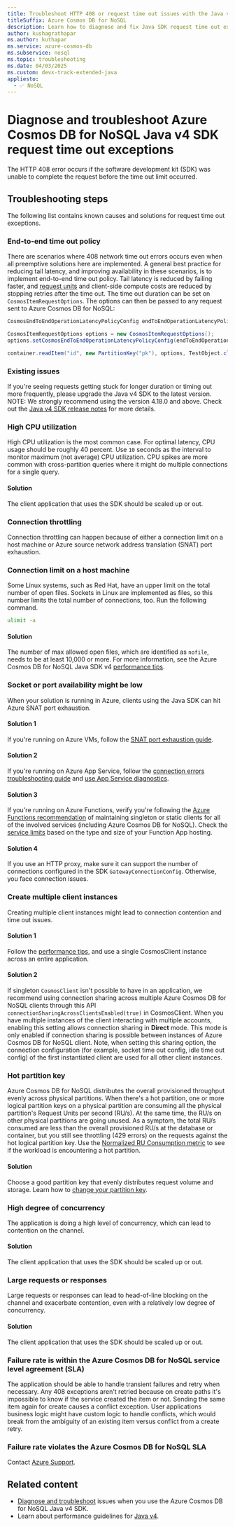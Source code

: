 ```yaml
---
title: Troubleshoot HTTP 408 or request time out issues with the Java v4 SDK
titleSuffix: Azure Cosmos DB for NoSQL
description: Learn how to diagnose and fix Java SDK request time out exceptions with the Java v4 SDK.
author: kushagrathapar
ms.author: kuthapar
ms.service: azure-cosmos-db
ms.subservice: nosql
ms.topic: troubleshooting
ms.date: 04/03/2025
ms.custom: devx-track-extended-java
appliesto:
  - ✅ NoSQL
---
```


# Diagnose and troubleshoot Azure Cosmos DB for NoSQL Java v4 SDK request time out exceptions

The HTTP 408 error occurs if the software development kit (SDK) was unable to complete the request before the time out limit occurred.

## Troubleshooting steps

The following list contains known causes and solutions for request time out exceptions. 

### End-to-end time out policy

There are scenarios where 408 network time out errors occurs even when all preemptive solutions here are implemented. A general best practice for reducing tail latency, and improving availability in these scenarios, is to implement end-to-end time out policy. Tail latency is reduced by failing faster, and [request units](../request-units.md) and client-side compute costs are reduced by stopping retries after the time out. The time out duration can be set on `CosmosItemRequestOptions`. The options can then be passed to any request sent to Azure Cosmos DB for NoSQL:

```java
CosmosEndToEndOperationLatencyPolicyConfig endToEndOperationLatencyPolicyConfig = new CosmosEndToEndOperationLatencyPolicyConfigBuilder(Duration.ofSeconds(1)).build();

CosmosItemRequestOptions options = new CosmosItemRequestOptions();
options.setCosmosEndToEndOperationLatencyPolicyConfig(endToEndOperationLatencyPolicyConfig);

container.readItem("id", new PartitionKey("pk"), options, TestObject.class);
```

### Existing issues

If you're seeing requests getting stuck for longer duration or timing out more frequently, please upgrade the Java v4 SDK to the latest version. 
NOTE: We strongly recommend using the version 4.18.0 and above. Check out the [Java v4 SDK release notes](sdk-java-v4.md) for more details.

### High CPU utilization

High CPU utilization is the most common case. For optimal latency, CPU usage should be roughly 40 percent. Use `10` seconds as the interval to monitor maximum (not average) CPU utilization. CPU spikes are more common with cross-partition queries where it might do multiple connections for a single query.

#### Solution

The client application that uses the SDK should be scaled up or out.

### Connection throttling

Connection throttling can happen because of either a connection limit on a host machine or Azure source network address translation (SNAT) port exhaustion.

### Connection limit on a host machine

Some Linux systems, such as Red Hat, have an upper limit on the total number of open files. Sockets in Linux are implemented as files, so this number limits the total number of connections, too. Run the following command.

```bash
ulimit -a
```

#### Solution

The number of max allowed open files, which are identified as `nofile`, needs to be at least 10,000 or more. For more information, see the Azure Cosmos DB for NoSQL Java SDK v4 [performance tips](performance-tips-java-sdk-v4.md).

### Socket or port availability might be low

When your solution is running in Azure, clients using the Java SDK can hit Azure SNAT port exhaustion.

#### Solution 1

If you're running on Azure VMs, follow the [SNAT port exhaustion guide](troubleshoot-java-sdk-v4.md#snat).

#### Solution 2

If you're running on Azure App Service, follow the [connection errors troubleshooting guide](/azure/app-service/troubleshoot-intermittent-outbound-connection-errors#cause) and [use App Service diagnostics](https://azure.github.io/AppService/2018/03/01/Deep-Dive-into-TCP-Connections-in-App-Service-Diagnostics.html).

#### Solution 3

If you're running on Azure Functions, verify you're following the [Azure Functions recommendation](/azure/azure-functions/manage-connections#static-clients) of maintaining singleton or static clients for all of the involved services (including Azure Cosmos DB for NoSQL). Check the [service limits](/azure/azure-functions/functions-scale#service-limits) based on the type and size of your Function App hosting.

#### Solution 4

If you use an HTTP proxy, make sure it can support the number of connections configured in the SDK `GatewayConnectionConfig`. Otherwise, you face connection issues.

### Create multiple client instances

Creating multiple client instances might lead to connection contention and time out issues.

#### Solution 1

Follow the [performance tips](performance-tips-java-sdk-v4.md#sdk-usage), and use a single CosmosClient instance across an entire application.

#### Solution 2

If singleton `CosmosClient` isn't possible to have in an application, we recommend using connection sharing across multiple Azure Cosmos DB for NoSQL clients through this API `connectionSharingAcrossClientsEnabled(true)` in CosmosClient. 
When you have multiple instances of the client interacting with multiple accounts, enabling this setting allows connection sharing in **Direct** mode. This mode is only enabled if connection sharing is possible between instances of Azure Cosmos DB for NoSQL client. Note, when setting this sharing option, the connection configuration (for example, socket time out config, idle time out config) of the first instantiated client are used for all other client instances.

### Hot partition key

Azure Cosmos DB for NoSQL distributes the overall provisioned throughput evenly across physical partitions. When there's a hot partition, one or more logical partition keys on a physical partition are consuming all the physical partition's Request Units per second (RU/s). At the same time, the RU/s on other physical partitions are going unused. As a symptom, the total RU/s consumed are less than the overall provisioned RU/s at the database or container, but you still see throttling (429 errors) on the requests against the hot logical partition key. Use the [Normalized RU Consumption metric](../monitor-normalized-request-units.md) to see if the workload is encountering a hot partition. 

#### Solution

Choose a good partition key that evenly distributes request volume and storage. Learn how to [change your partition key](https://devblogs.microsoft.com/cosmosdb/how-to-change-your-partition-key/).

### High degree of concurrency

The application is doing a high level of concurrency, which can lead to contention on the channel.

#### Solution

The client application that uses the SDK should be scaled up or out.

### Large requests or responses

Large requests or responses can lead to head-of-line blocking on the channel and exacerbate contention, even with a relatively low degree of concurrency.

#### Solution

The client application that uses the SDK should be scaled up or out.

### Failure rate is within the Azure Cosmos DB for NoSQL service level agreement (SLA)

The application should be able to handle transient failures and retry when necessary. Any 408 exceptions aren't retried because on create paths it's impossible to know if the service created the item or not. Sending the same item again for create causes a conflict exception. User applications business logic might have custom logic to handle conflicts, which would break from the ambiguity of an existing item versus conflict from a create retry.

### Failure rate violates the Azure Cosmos DB for NoSQL SLA

Contact [Azure Support](https://aka.ms/azure-support).

## Related content

- [Diagnose and troubleshoot](troubleshoot-java-sdk-v4.md) issues when you use the Azure Cosmos DB for NoSQL Java v4 SDK.
- Learn about performance guidelines for [Java v4](performance-tips-java-sdk-v4.md).
